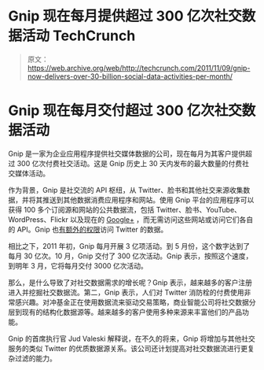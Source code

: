 # Gnip 现在每月提供超过 300 亿次社交数据活动 TechCrunch

> 原文：<https://web.archive.org/web/http://techcrunch.com/2011/11/09/gnip-now-delivers-over-30-billion-social-data-activities-per-month/>

# Gnip 现在每月交付超过 300 亿次社交数据活动

Gnip 是一家为企业应用程序提供社交媒体数据的公司，现在每月为其客户提供超过 300 亿次付费社交活动。这是 Gnip 历史上 30 天内发布的最大数量的付费社交媒体活动。

作为背景，Gnip 是社交流的 API 枢纽，从 Twitter、脸书和其他社交来源收集数据，并将其推送到其他数据消费应用程序和网站。使用 Gnip 平台的应用程序可以获得 100 多个订阅源和网站的公共数据流，包括 Twitter、脸书、YouTube、WordPress、Flickr 以及现在的 [Google+](https://web.archive.org/web/20230203065200/https://techcrunch.com/2011/10/27/gnip-adds-google-to-social-media-monitoring-data-stream/) ，而无需访问这些网站或访问它们各自的 API。Gnip 也[有额外的权限](https://web.archive.org/web/20230203065200/http://allthingsd.com/20101118/twitter-partner-gnip-raises-2m-for-social-media-monitoring-data/)访问 Twitter 的数据。

相比之下，2011 年初，Gnip 每月开展 3 亿项活动。到 5 月份，这个数字达到了每月 30 亿次。10 月，Gnip 交付了 300 亿次活动。Gnip 表示，按照这个速度，到明年 3 月，它将每月交付 3000 亿次活动。

那么，是什么导致了对社交数据需求的增长呢？Gnip 表示，越来越多的客户注册进入并挖掘社交数据流。第二，Gnip 表示，人们对 Twitter 消防栓的付费使用非常感兴趣。对冲基金正在使用数据流来驱动交易策略，商业智能公司将社交数据分层到现有的结构化数据源等。越来越多的客户使用多种来源来丰富他们的产品功能。

Gnip 的首席执行官 Jud Valeski 解释说，在不久的将来，Gnip 将增加与其他社交服务的类似 Twitter 的优质数据源关系。该公司还计划提高对社交数据流进行更复杂过滤的能力。